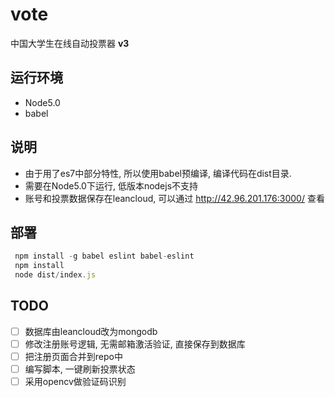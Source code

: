 # vote
中国大学生在线自动投票器 **v3**

## 运行环境

 - Node5.0
 - babel

## 说明

- 由于用了es7中部分特性, 所以使用babel预编译, 编译代码在dist目录. 
- 需要在Node5.0下运行, 低版本nodejs不支持
- 账号和投票数据保存在leancloud, 可以通过 http://42.96.201.176:3000/ 查看

## 部署

```javascript
 npm install -g babel eslint babel-eslint
 npm install
 node dist/index.js
```

## TODO

- [ ] 数据库由leancloud改为mongodb
- [ ] 修改注册账号逻辑, 无需邮箱激活验证, 直接保存到数据库
- [ ] 把注册页面合并到repo中
- [ ] 编写脚本, 一键刷新投票状态
- [ ] 采用opencv做验证码识别
